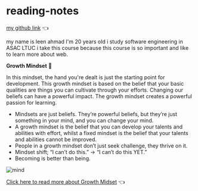 # reading-notes

[my github link](https://github.com/leenahmad) 👈

my name is leen ahmad I'm 20 years old 
i study software engineering in ASAC LTUC
i take this course because this course is so important and like to learn more about web. 




**Growth Mindset** 🧠

In this mindset, the hand you're dealt is just the starting point for development. This growth mindset is based on the belief that your basic qualities are things you can cultivate through your efforts. Changing our beliefs can have a powerful impact. The growth mindset creates a powerful passion for learning.


+ Mindsets are just beliefs. They’re powerful beliefs, but they’re just something in your mind, and you can change your mind.
+ A growth mindset is the belief that you can develop your talents and abilities with effort, whilst a fixed mindset is the belief that your talents and abilities cannot be improved.
+ People in a growth mindset don’t just seek challenge, they thrive on it.
+ Mindset shift; “I can’t do this.”  -> “I can’t do this YET.” 
+ Becoming is better than being.


![mind](https://www.techtello.com/wp-content/uploads/2020/06/fixed-mindset-vs-growth-mindset-chart.png)



[Click here to read more about Growth Midset](https://www.atlassian.com/blog/inside-atlassian/growth-mindset) 👈

